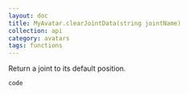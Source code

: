 ```yaml
---
layout: doc
title: MyAvatar.clearJointData(string jointName)
collection: api
category: avatars
tags: functions
---
```


Return a joint to its default position.

```
code
```
